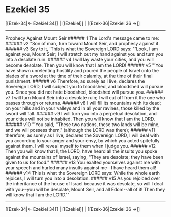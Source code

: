 # Ezekiel 35

[[Ezek-34|← Ezekiel 34]] | [[Ezekiel]] | [[Ezek-36|Ezekiel 36 →]]
***

Prophecy Against Mount Seir ###### 1 The Lord's message came to me: ###### v2 "Son of man, turn toward Mount Seir, and prophesy against it. ###### v3 Say to it, 'This is what the Sovereign LORD says: "'Look, I am against you, Mount Seir; I will stretch out my hand against you and turn you into a desolate ruin. ###### v4 I will lay waste your cities, and you will become desolate. Then you will know that I am the LORD! ###### v5 "'You have shown unrelenting hostility and poured the people of Israel onto the blades of a sword at the time of their calamity, at the time of their final punishment. ###### v6 Therefore, as surely as I live, declares the Sovereign LORD, I will subject you to bloodshed, and bloodshed will pursue you. Since you did not hate bloodshed, bloodshed will pursue you. ###### v7 I will turn Mount Seir into a desolate ruin; I will cut off from it the one who passes through or returns. ###### v8 I will fill its mountains with its dead; on your hills and in your valleys and in all your ravines, those killed by the sword will fall. ###### v9 I will turn you into a perpetual desolation, and your cities will not be inhabited. Then you will know that I am the LORD. ###### v10 "'You said, "These two nations, these two lands will be mine, and we will possess them," (although the LORD was there); ###### v11 therefore, as surely as I live, declares the Sovereign LORD, I will deal with you according to your anger and your envy, by which you acted spitefully against them. I will reveal myself to them when I judge you. ###### v12 Then you will know that I, the LORD, have heard all the insults you spoke against the mountains of Israel, saying, "They are desolate; they have been given to us for food." ###### v13 You exalted yourselves against me with your speech and hurled many insults against me--I have heard them all! ###### v14 This is what the Sovereign LORD says: While the whole earth rejoices, I will turn you into a desolation. ###### v15 As you rejoiced over the inheritance of the house of Israel because it was desolate, so will I deal with you--you will be desolate, Mount Seir, and all Edom--all of it! Then they will know that I am the LORD.'"

***
[[Ezek-34|← Ezekiel 34]] | [[Ezekiel]] | [[Ezek-36|Ezekiel 36 →]]
